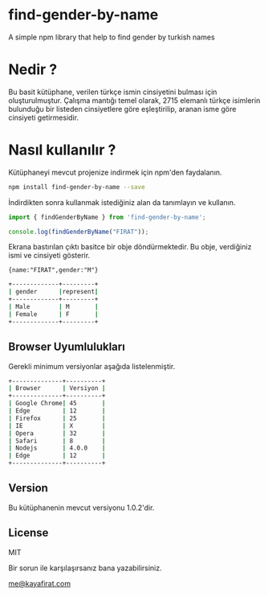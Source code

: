 # find-gender-by-name
A simple npm library that help to find gender by turkish names

# Nedir ? 

Bu basit kütüphane, verilen türkçe ismin cinsiyetini bulması için oluşturulmuştur. Çalışma mantığı temel olarak, 2715 elemanlı türkçe isimlerin bulunduğu bir listeden cinsiyetlere göre eşleştirilip, aranan isme göre cinsiyeti getirmesidir. 

# Nasıl kullanılır ? 

Kütüphaneyi mevcut projenize indirmek için npm'den faydalanın.

```sh
npm install find-gender-by-name --save
```

İndirdikten sonra kullanmak istediğiniz alan da tanımlayın ve kullanın. 

```javascript
import { findGenderByName } from 'find-gender-by-name';

console.log(findGenderByName("FIRAT"));

```

Ekrana bastırılan çıktı basitce bir obje döndürmektedir. Bu obje, verdiğiniz ismi ve cinsiyeti gösterir. 

```
{name:"FIRAT",gender:"M"}
```


```sh
+-------------+---------+
| gender      |represent| 
+-------------+---------+
| Male        | M       | 
| Female      | F       | 
+-------------+---------+
```

## Browser Uyumlulukları

Gerekli minimum versiyonlar aşağıda listelenmiştir.

```sh
+--------------+----------+
| Browser      | Versiyon | 
+--------------+----------+
| Google Chrome| 45       | 
| Edge         | 12       | 
| Firefox      | 25       | 
| IE           | X        | 
| Opera        | 32       | 
| Safari       | 8        | 
| Nodejs       | 4.0.0    | 
| Edge         | 12       | 
+--------------+----------+
```

## Version

Bu kütüphanenin mevcut versiyonu 1.0.2'dir.

## License

MIT

Bir sorun ile karşılaşırsanız bana yazabilirsiniz.

[me@kayafirat.com](mailto:me@kayafirat.com?subject=[GitHub]%20find-gender-by-name)
